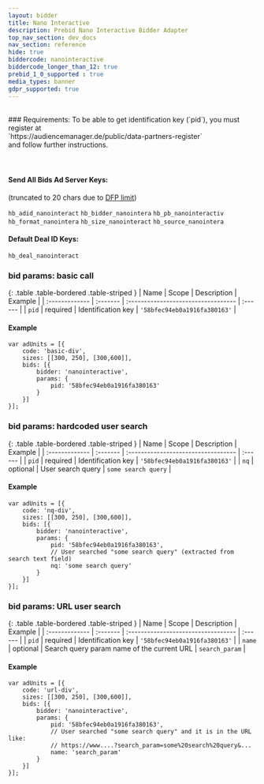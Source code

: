 ```yaml
---
layout: bidder
title: Nano Interactive
description: Prebid Nano Interactive Bidder Adapter
top_nav_section: dev_docs
nav_section: reference
hide: true
biddercode: nanointeractive
biddercode_longer_than_12: true
prebid_1_0_supported : true
media_types: banner
gdpr_supported: true
---
```


<br>
### Requirements:
To be able to get identification key (`pid`), you must register at <br> 
`https://audiencemanager.de/public/data-partners-register` <br>
and follow further instructions.
<br><br><br>

#### Send All Bids Ad Server Keys:
(truncated to 20 chars due to [DFP limit](https://support.google.com/dfp_premium/answer/1628457?hl=en#Key-values))

`hb_adid_nanointeract`
`hb_bidder_nanointera`
`hb_pb_nanointeractiv`
`hb_format_nanointera`
`hb_size_nanointeract`
`hb_source_nanointera`

#### Default Deal ID Keys:
`hb_deal_nanointeract`

### bid params: basic call

{: .table .table-bordered .table-striped }
| Name           | Scope    | Description                         | Example |
| :------------- | :------- | :---------------------------------- | :------ |
| `pid`        | required | Identification key | `'58bfec94eb0a1916fa380163'` |

#### Example
    var adUnits = [{
        code: 'basic-div',
        sizes: [[300, 250], [300,600]],
        bids: [{
            bidder: 'nanointeractive',
            params: {
                pid: '58bfec94eb0a1916fa380163'
            }
        }]
    }];

### bid params: hardcoded user search

{: .table .table-bordered .table-striped }
| Name           | Scope    | Description                         | Example |
| :------------- | :------- | :---------------------------------- | :------ |
| `pid`        | required | Identification key | `'58bfec94eb0a1916fa380163'` |
| `nq`   | optional | User search query | `some search query` |

#### Example
    var adUnits = [{
        code: 'nq-div',
        sizes: [[300, 250], [300,600]],
        bids: [{
            bidder: 'nanointeractive',
            params: {
                pid: '58bfec94eb0a1916fa380163',
                // User searched "some search query" (extracted from search text field) 
                nq: 'some search query'
            }
        }]
    }];
    
### bid params: URL user search

{: .table .table-bordered .table-striped }
| Name           | Scope    | Description                         | Example |
| :------------- | :------- | :---------------------------------- | :------ |
| `pid`        | required | Identification key | `'58bfec94eb0a1916fa380163'` |
| `name`   | optional | Search query param name of the current URL | `search_param` |

#### Example
    var adUnits = [{
        code: 'url-div',
        sizes: [[300, 250], [300,600]],
        bids: [{
            bidder: 'nanointeractive',
            params: {
                pid: '58bfec94eb0a1916fa380163',
                // User searched "some search query" and it is in the URL like:
                // https://www....?search_param=some%20search%20query&...
                name: 'search_param'
            }
        }]
    }];
